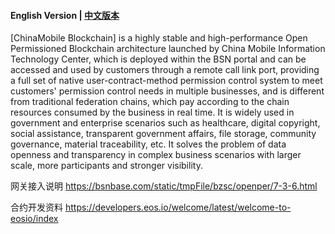 #### English Version | [中文版本](README_CN.md)

[ChinaMobile Blockchain] is a highly stable and high-performance Open Permissioned Blockchain architecture launched by China Mobile Information Technology Center, which is deployed within the BSN portal and can be accessed and used by customers through a remote call link port, providing a full set of native user-contract-method permission control system to meet customers' permission control needs in multiple businesses, and is different from traditional federation chains, which pay according to the chain resources consumed by the business in real time. It is widely used in government and enterprise scenarios such as healthcare, digital copyright, social assistance, transparent government affairs, file storage, community governance, material traceability, etc. It solves the problem of data openness and transparency in complex business scenarios with larger scale, more participants and stronger visibility.

网关接入说明 https://bsnbase.com/static/tmpFile/bzsc/openper/7-3-6.html

合约开发资料 https://developers.eos.io/welcome/latest/welcome-to-eosio/index
